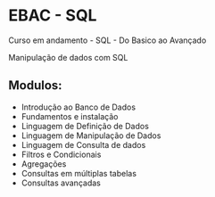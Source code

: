 # EBAC - SQL
Curso em andamento - SQL - Do Basico ao Avançado

Manipulação de dados com SQL

 ## Modulos:
  - Introdução ao Banco de Dados
  - Fundamentos e instalação
  - Linguagem de Definição de Dados
  - Linguagem de Manipulação de Dados
  - Linguagem de Consulta de dados
  - Filtros e Condicionais
  - Agregações
  - Consultas em múltiplas tabelas
  - Consultas avançadas
